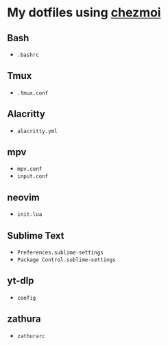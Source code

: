 # My dotfiles using [chezmoi](https://www.chezmoi.io/)

## Bash
- `.bashrc`

## Tmux
- `.tmux.conf`

## Alacritty
- `alacritty.yml`

## mpv
- `mpv.conf`
- `input.conf`

## neovim
- `init.lua`

## Sublime Text
- `Preferences.sublime-settings`
- `Package Control.sublime-settings`

## yt-dlp
- `config`

## zathura
- `zathurarc`
